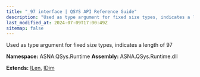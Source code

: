 ```yaml
---
title: "_97 interface | QSYS API Reference Guide"
description: "Used as type argument for fixed size types, indicates a length of 97  "
last_modified_at: 2024-07-09T17:00:49Z
sitemap: false
---
```


Used as type argument for fixed size types, indicates a length of 97 

**Namespace:** ASNA.QSys.Runtime
**Assembly:** ASNA.QSys.Runtime.dll

**Extends:** [ILen](/reference/runtime/qsys-runtime/i-len.html), [IDim](/reference/runtime/qsys-runtime/i-dim.html)
<br>
<br>

